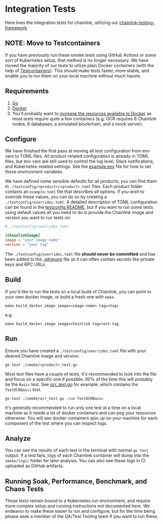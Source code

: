 # Integration Tests

Here lives the integration tests for chainlink, utilizing our [chainlink-testing-framework](https://github.com/smartcontractkit/chainlink-testing-framework).

## NOTE: Move to Testcontainers

If you have previously run these smoke tests using GitHub Actions or some sort of Kubernetes setup, that method is no longer necessary. We have moved the majority of our tests to utilize plain Docker containers (with the help of [Testcontainers](https://golang.testcontainers.org/)). This should make tests faster, more stable, and enable you to run them on your local machine without much hassle.

## Requirements   

1. [Go](https://go.dev/)
2. [Docker](https://www.docker.com/)
3. You'll probably want to [increase the resources available to Docker](https://stackoverflow.com/questions/44533319/how-to-assign-more-memory-to-docker-container) as most tests require quite a few containers (e.g. OCR requires 6 Chainlink nodes, 6 databases, a simulated blockchain, and a mock server).

## Configure

We have finished the first pass at moving all test configuration from env vars to TOML files. All product-related configuration is already in TOML files, but env vars are still used to control the log level, Slack notifications, and Kubernetes-related settings. See the [example.env](./example.env) file for how to set these environment variables.

We have defined some sensible defaults for all products, you can find them in `./testconfig/<product>/<product>.toml` files. Each product folder contains an `example.toml` file that describes all options. If you wish to override these values, you can do so by creating a `./testconfig/overrides.toml`. A detailed description of TOML configuration can be found in the [testconfig README](./testconfig/README.md), but if you want to run some tests using default values all you need to do is provide the Chainlink image and version you want to run tests on:
```toml
# ./testconfig/overrides.toml

[ChainlinkImage]
image = "your image name"
version = "your tag"
```

The `./testconfig/overrides.toml` file **should never be committed** and has been added to the [.gitignore](../.gitignore) file as it can often contain secrets like private keys and RPC URLs.

## Build

If you'd like to run the tests on a local build of Chainlink, you can point to your own docker image, or build a fresh one with `make`.

`make build_docker_image image=<image-name> tag=<tag>`

e.g.

`make build_docker_image image=chainlink tag=test-tag`

## Run

Ensure you have created a `./testconfig/overrides.toml` file with your desired Chainlink image and version.

`go test ./smoke/<product>_test.go`

Most test files have a couple of tests, it's recommended to look into the file and focus on a specific one if possible. 90% of the time this will probably be the `Basic` test. See [ocr_test.go](./smoke/ocr_test.go) for example, which contains the `TestOCRBasic` test.

`go test ./smoke/ocr_test.go -run TestOCRBasic`

It's generally recommended to run only one test at a time on a local machine as it needs a lot of docker containers and can peg your resources otherwise. You will see docker containers spin up on your machine for each component of the test where you can inspect logs.

## Analyze

You can see the results of each test in the terminal with normal `go test` output. If a test fails, logs of each Chainlink container will dump into the `smoke/logs/` folder for later analysis. You can also see these logs in CI uploaded as GitHub artifacts.

## Running Soak, Performance, Benchmark, and Chaos Tests

These tests remain bound to a Kubernetes run environment, and require more complex setup and running instructions not documented here. We endeavor to make these easier to run and configure, but for the time being please seek a member of the QA/Test Tooling team if you want to run these.
